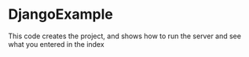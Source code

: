 # DjangoExample
This code creates the project, and shows how to run the server and see what you entered in the index
